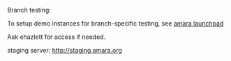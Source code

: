 Branch testing:

To setup demo instances for branch-specific testing, see <a href='https://launchpad.amara.org/admin/'> amara launchpad</a>

Ask ehazlett for access if needed.
 
staging server: http://staging.amara.org
